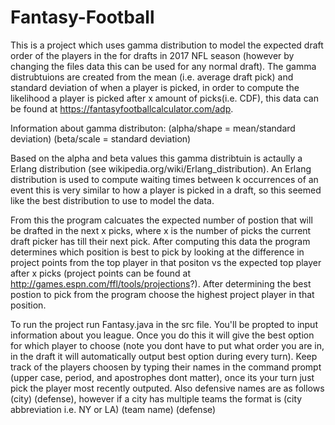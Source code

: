# Fantasy-Football
This is a project which uses gamma distribution to model the expected draft order of the players in the for drafts in 2017 NFL season (however by changing the files data this can be used for any normal draft). The gamma distrubtuions are created from the mean (i.e. average draft pick) and standard deviation of when a player is picked, in order to compute the likelihood a player is picked after x amount of picks(i.e. CDF), this data can be found at https://fantasyfootballcalculator.com/adp. 

Information about gamma distributon:
      (alpha/shape = mean/standard deviation)
      (beta/scale = standard deviation)

Based on the alpha and beta values this gamma distribtuin is actaully a Erlang distribution (see wikipedia.org/wiki/Erlang_distribution). An Erlang distribution is used to compute waiting times between k occurrences of an event this is very similar to how a player is picked in a draft, so this seemed like the best distribution to use to model the data.

From this the program calcuates the expected number of postion that will be drafted in the next x picks, where x is the number of picks the current draft picker has till their next pick. After computing this data the program determines which position is best to pick by looking at the difference in project points from the top player in that positon vs the expected top  player after x picks (project points can be found at http://games.espn.com/ffl/tools/projections?). After determining the best postion to pick from the program choose the highest project player in that position.

To run the project run Fantasy.java in the src file. You'll be propted to input information about you league. Once you do this it will
give the best option for which player to choose (note you dont have to put what order you are in, in the draft it will automatically output
best option during every turn). Keep track of the players choosen by typing their names in the command prompt (upper case, period, and 
apostrophes dont matter), once its your turn just pick the player most recently outputed. Also defensive names are as follows 
(city) (defense), however if a city has multiple teams the format is (city abbreviation i.e. NY or LA) (team name) (defense)
